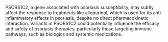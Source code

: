 PSORS1C2, a gene associated with psoriasis susceptibility, may subtly affect the response to treatments like allopurinol, which is used for its anti-inflammatory effects in psoriasis, despite no direct pharmacokinetic interaction. Variants in PSORS1C2 could potentially influence the efficacy and safety of psoriasis therapies, particularly those targeting immune pathways, such as biologics and systemic medications.